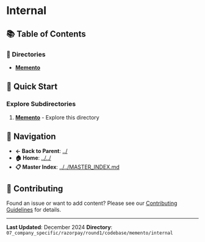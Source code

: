 # Internal

## 📚 Table of Contents

### 📁 Directories

- **[Memento](memento/)**

## 🚀 Quick Start

### Explore Subdirectories
1. **[Memento](memento/)** - Explore this directory

## 🔗 Navigation

- **← Back to Parent**: [../](../)
- **🏠 Home**: [../../](../..)
- **📋 Master Index**: [../../MASTER_INDEX.md](../../../../../../..MASTER_INDEX.md)

## 🤝 Contributing

Found an issue or want to add content? Please see our [Contributing Guidelines](../../../../../../CONTRIBUTING.md) for details.

---

**Last Updated**: December 2024
**Directory**: `07_company_specific/razorpay/round1/codebase/memento/internal`
